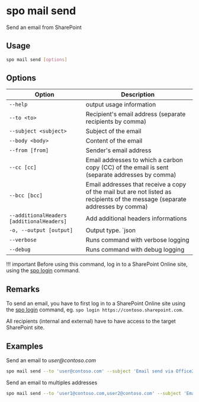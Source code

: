 # spo mail send

Send an email from SharePoint

## Usage

```sh
spo mail send [options]
```

## Options

Option|Description
------|-----------
`--help`|output usage information
`--to <to>`|Recipient's email address (separate recipients by comma)
`--subject <subject>`|Subject of the email
`--body <body>`|Content of the email
`--from [from]`|Sender's email address
`--cc [cc]`|Email addresses to which a carbon copy (CC) of the email is sent (separate addresses by comma)
`--bcc [bcc]`|Email addresses that receive a copy of the mail but are not listed as recipients of the message (separate addresses by comma)
`--additionalHeaders [additionalHeaders]`|Add additional headers informations
`-o, --output [output]`|Output type. `json|text`. Default `text`
`--verbose`|Runs command with verbose logging
`--debug`|Runs command with debug logging

!!! important
    Before using this command, log in to a SharePoint Online site, using the [spo login](../login.md) command.

## Remarks

To send an email, you have to first log in to a SharePoint Online site using the [spo login](../login.md) command, eg. `spo login https://contoso.sharepoint.com`.

All recipients (internal and external) have to have access to the target SharePoint site.

## Examples

Send an email to _user@contoso.com_

```sh
spo mail send --to 'user@contoso.com' --subject 'Email send via Office365-CLI' --body '<h1>Office365-CLI</h1>Email send via <b>cmdlet</b>.'
```

Send an email to multiples addresses

```sh
spo mail send --to 'user1@contoso.com,user2@contoso.com' --subject 'Email send via Office365-CLI' --body '<h1>Office365-CLI</h1>Email send via <b>cmdlet</b>.' --cc 'user3@contoso.com' --bcc 'user4@contoso.com'
```